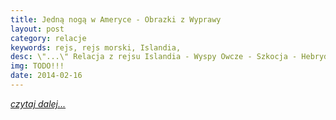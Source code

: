```yaml
---
title: Jedną nogą w Ameryce - Obrazki z Wyprawy
layout: post
category: relacje
keywords: rejs, rejs morski, Islandia, 
desc: \"...\" Relacja z rejsu Islandia - Wyspy Owcze - Szkocja - Hebrydy - Mann - Irlandia.
img: TODO!!!
date: 2014-02-16
---
```



*[czytaj dalej...](/obrazki-z-wyprawy/lod-sie-cieli.html)*
